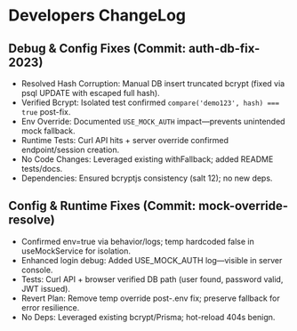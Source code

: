 # Developers ChangeLog

## Debug & Config Fixes (Commit: auth-db-fix-2023)

- Resolved Hash Corruption: Manual DB insert truncated bcrypt (fixed via psql UPDATE with escaped full hash).
- Verified Bcrypt: Isolated test confirmed `compare('demo123', hash) === true` post-fix.
- Env Override: Documented `USE_MOCK_AUTH` impact—prevents unintended mock fallback.
- Runtime Tests: Curl API hits + server override confirmed endpoint/session creation.
- No Code Changes: Leveraged existing withFallback; added README tests/docs.
- Dependencies: Ensured bcryptjs consistency (salt 12); no new deps.

## Config & Runtime Fixes (Commit: mock-override-resolve)

- Confirmed env=true via behavior/logs; temp hardcoded false in useMockService for isolation.
- Enhanced login debug: Added USE_MOCK_AUTH log—visible in server console.
- Tests: Curl API + browser verified DB path (user found, password valid, JWT issued).
- Revert Plan: Remove temp override post-.env fix; preserve fallback for error resilience.
- No Deps: Leveraged existing bcrypt/Prisma; hot-reload 404s benign.